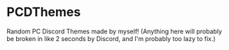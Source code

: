# PCDThemes

Random PC Discord Themes made by myself!
(Anything here will probably be broken in like 2 seconds by Discord, and I'm probably too lazy to fix.)
